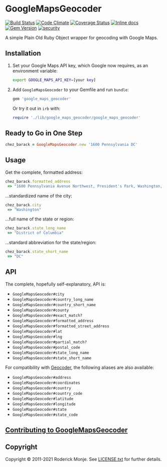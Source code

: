 # GoogleMapsGeocoder

[![Build Status](https://secure.travis-ci.org/ivanoblomov/google_maps_geocoder.svg)](https://travis-ci.org/ivanoblomov/google_maps_geocoder)
[![Code Climate](https://codeclimate.com/github/ivanoblomov/google_maps_geocoder.png)](https://codeclimate.com/github/ivanoblomov/google_maps_geocoder)
[![Coverage Status](https://coveralls.io/repos/github/ivanoblomov/google_maps_geocoder/badge.svg?branch=master)](https://coveralls.io/github/ivanoblomov/google_maps_geocoder?branch=master)
[![Inline docs](https://inch-ci.org/github/Ivanoblomov/google_maps_geocoder.svg?branch=master)](https://inch-ci.org/github/Ivanoblomov/google_maps_geocoder)
[![Gem Version](https://badge.fury.io/rb/google_maps_geocoder.svg)](https://badge.fury.io/rb/google_maps_geocoder)
[![security](https://hakiri.io/github/ivanoblomov/google_maps_geocoder/master.svg)](https://hakiri.io/github/ivanoblomov/google_maps_geocoder/master)

A simple Plain Old Ruby Object wrapper for geocoding with Google Maps.

## Installation

1. Set your Google Maps API key, which Google now requires, as an environment variable:

    ```bash
    export GOOGLE_MAPS_API_KEY=[your key]
    ```

2. Add `GoogleMapsGeocoder` to your Gemfile and run `bundle`:

    ```ruby
    gem 'google_maps_geocoder'
    ```

    Or try it out in `irb` with:

    ```ruby
    require './lib/google_maps_geocoder/google_maps_geocoder'
    ```

## Ready to Go in One Step

```ruby
chez_barack = GoogleMapsGeocoder.new '1600 Pennsylvania DC'
```

## Usage

Get the complete, formatted address:

```ruby
chez_barack.formatted_address
 => "1600 Pennsylvania Avenue Northwest, President's Park, Washington, DC 20500, USA"
```

...standardized name of the city:

```ruby
chez_barack.city
 => "Washington"
```

...full name of the state or region:

```ruby
chez_barack.state_long_name
 => "District of Columbia"
```

...standard abbreviation for the state/region:

```ruby
chez_barack.state_short_name
 => "DC"
```

## API

The complete, hopefully self-explanatory, API is:

* `GoogleMapsGeocoder#city`
* `GoogleMapsGeocoder#country_long_name`
* `GoogleMapsGeocoder#country_short_name`
* `GoogleMapsGeocoder#county`
* `GoogleMapsGeocoder#exact_match?`
* `GoogleMapsGeocoder#formatted_address`
* `GoogleMapsGeocoder#formatted_street_address`
* `GoogleMapsGeocoder#lat`
* `GoogleMapsGeocoder#lng`
* `GoogleMapsGeocoder#partial_match?`
* `GoogleMapsGeocoder#postal_code`
* `GoogleMapsGeocoder#state_long_name`
* `GoogleMapsGeocoder#state_short_name`

For compatibility with [Geocoder](https://github.com/alexreisner/geocoder), the following aliases are also available:

* `GoogleMapsGeocoder#address`
* `GoogleMapsGeocoder#coordinates`
* `GoogleMapsGeocoder#country`
* `GoogleMapsGeocoder#country_code`
* `GoogleMapsGeocoder#latitude`
* `GoogleMapsGeocoder#longitude`
* `GoogleMapsGeocoder#state`
* `GoogleMapsGeocoder#state_code`

## [Contributing to GoogleMapsGeocoder](https://github.com/ivanoblomov/google_maps_geocoder/blob/master/.github/CONTRIBUTING.md)

## Copyright

Copyright © 2011-2021 Roderick Monje. See [LICENSE.txt](https://github.com/ivanoblomov/google_maps_geocoder/blob/master/LICENSE.txt) for further details.

